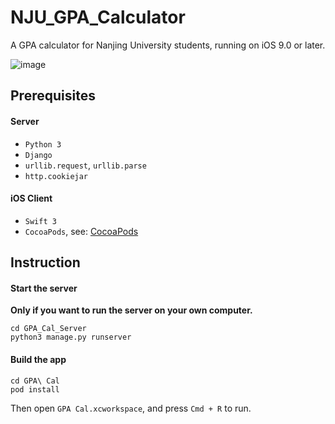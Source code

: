# NJU_GPA_Calculator
A GPA calculator for Nanjing University students, running on iOS 9.0 or later.

![image](https://github.com/songkuixi/NJU_GPA_Calculator/blob/master/IMG_0578.JPG)

## Prerequisites
#### Server
* `Python 3`
* `Django`
* `urllib.request`, `urllib.parse`
* `http.cookiejar`
  
#### iOS Client
* `Swift 3`
* `CocoaPods`, see: [CocoaPods](https://cocoapods.org)

## Instruction
#### Start the server 
__Only if you want to run the server on your own computer.__

```
cd GPA_Cal_Server
python3 manage.py runserver
```

#### Build the app
```
cd GPA\ Cal
pod install
```
Then open `GPA Cal.xcworkspace`, and press `Cmd + R` to run.


